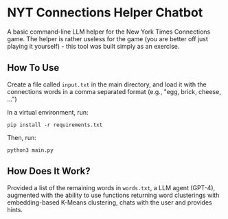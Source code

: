 # NYT Connections Helper Chatbot
A basic command-line LLM helper for the New York Times Connections game. The helper is rather useless for the game (you are better off just playing it yourself) - this tool was built simply as an exercise.

## How To Use
Create a file called `input.txt` in the main directory, and load it with the connections words in a comma separated format (e.g., "egg, brick, cheese, ...")

In a virtual environment, run:
```
pip install -r requirements.txt
```

Then, run:
```
python3 main.py
```

## How Does It Work?
Provided a list of the remaining words in `words.txt`, a LLM agent (GPT-4), augmented with the ability to use functions returning word clusterings with embedding-based K-Means clustering, chats with the user and provides hints.
